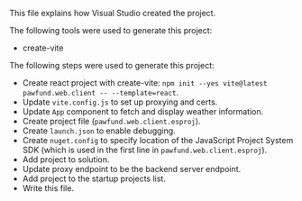 This file explains how Visual Studio created the project.

The following tools were used to generate this project:
- create-vite

The following steps were used to generate this project:
- Create react project with create-vite: `npm init --yes vite@latest pawfund.web.client -- --template=react`.
- Update `vite.config.js` to set up proxying and certs.
- Update `App` component to fetch and display weather information.
- Create project file (`pawfund.web.client.esproj`).
- Create `launch.json` to enable debugging.
- Create `nuget.config` to specify location of the JavaScript Project System SDK (which is used in the first line in `pawfund.web.client.esproj`).
- Add project to solution.
- Update proxy endpoint to be the backend server endpoint.
- Add project to the startup projects list.
- Write this file.
